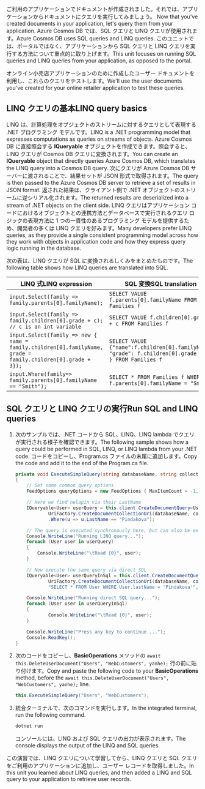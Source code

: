 <span data-ttu-id="10859-101"><!--TODO: Explain how to do ExecuteNext (pages closer to SDK imp) vs ToList (continuation token)--> ご利用のアプリケーションでドキュメントが作成されました。それでは、アプリケーションからドキュメントにクエリを実行してみましょう。</span><span class="sxs-lookup"><span data-stu-id="10859-101"><!--TODO: Explain how to do ExecuteNext (pages closer to SDK imp) vs ToList (continuation token)--> Now that you've created documents in your application, let's query them from your application.</span></span> <span data-ttu-id="10859-102">Azure Cosmos DB では、SQL クエリと LINQ クエリが使用されます。</span><span class="sxs-lookup"><span data-stu-id="10859-102">Azure Cosmos DB uses SQL queries and LINQ queries.</span></span> <span data-ttu-id="10859-103">このユニットでは、ポータルではなく、アプリケーションから SQL クエリと LINQ クエリを実行する方法について重点的に取り上げます。</span><span class="sxs-lookup"><span data-stu-id="10859-103">This unit focuses on running SQL queries and LINQ queries from your application, as opposed to the portal.</span></span>

<span data-ttu-id="10859-104">オンライン小売店アプリケーションのために作成したユーザー ドキュメントを利用し、これらのクエリをテストします。</span><span class="sxs-lookup"><span data-stu-id="10859-104">We'll use the user documents you've created for your online retailer application to test these queries.</span></span>

## <a name="linq-query-basics"></a><span data-ttu-id="10859-105">LINQ クエリの基本</span><span class="sxs-lookup"><span data-stu-id="10859-105">LINQ query basics</span></span>

<span data-ttu-id="10859-106">LINQ は、計算処理をオブジェクトのストリームに対するクエリとして表現する .NET プログラミング モデルです。</span><span class="sxs-lookup"><span data-stu-id="10859-106">LINQ is a .NET programming model that expresses computations as queries on streams of objects.</span></span> <span data-ttu-id="10859-107">Azure Cosmos DB に直接照会する **IQueryable** オブジェクトを作成できます。照会すると、LINQ クエリが Cosmos DB クエリに変換されます。</span><span class="sxs-lookup"><span data-stu-id="10859-107">You can create an **IQueryable** object that directly queries Azure Cosmos DB, which translates the LINQ query into a Cosmos DB query.</span></span> <span data-ttu-id="10859-108">次にクエリが Azure Cosmos DB サーバーに渡されることで、結果セットが JSON 形式で取得されます。</span><span class="sxs-lookup"><span data-stu-id="10859-108">The query is then passed to the Azure Cosmos DB server to retrieve a set of results in JSON format.</span></span> <span data-ttu-id="10859-109">返された結果は、クライアント側で .NET オブジェクトのストリームに逆シリアル化されます。</span><span class="sxs-lookup"><span data-stu-id="10859-109">The returned results are deserialized into a stream of .NET objects on the client side.</span></span> <span data-ttu-id="10859-110">LINQ クエリはアプリケーション コードにおけるオブジェクトとの連携方法とデータベースで実行されるクエリ ロジックの表現方法に 1 つの一貫性のあるプログラミング モデルを提供するため、開発者の多くは LINQ クエリを好みます。</span><span class="sxs-lookup"><span data-stu-id="10859-110">Many developers prefer LINQ queries, as they provide a single consistent programming model across how they work with objects in application code and how they express query logic running in the database.</span></span>

<span data-ttu-id="10859-111">次の表は、LINQ クエリが SQL に変換されるしくみをまとめたものです。</span><span class="sxs-lookup"><span data-stu-id="10859-111">The following table shows how LINQ queries are translated into SQL.</span></span>

| <span data-ttu-id="10859-112">LINQ 式</span><span class="sxs-lookup"><span data-stu-id="10859-112">LINQ expression</span></span> | <span data-ttu-id="10859-113">SQL 変換</span><span class="sxs-lookup"><span data-stu-id="10859-113">SQL translation</span></span> |
|---|---|
| `input.Select(family => family.parents[0].familyName);`| `SELECT VALUE f.parents[0].familyName FROM Families f` |
|`input.Select(family => family.children[0].grade + c); // c is an int variable` | `SELECT VALUE f.children[0].grade + c FROM Families f` |
|`input.Select(family => new { name = family.children[0].familyName, grade = family.children[0].grade + 3});`| `SELECT VALUE {"name":f.children[0].familyName, "grade": f.children[0].grade + 3 } FROM Families f`|
|`input.Where(family=> family.parents[0].familyName == "Smith");`|`SELECT * FROM Families f WHERE f.parents[0].familyName = "Smith"`|

## <a name="run-sql-and-linq-queries"></a><span data-ttu-id="10859-114">SQL クエリと LINQ クエリの実行</span><span class="sxs-lookup"><span data-stu-id="10859-114">Run SQL and LINQ queries</span></span>

1. <span data-ttu-id="10859-115">次のサンプルでは、.NET コードから SQL、LINQ、LINQ lambda でクエリが実行される様子を確認できます。</span><span class="sxs-lookup"><span data-stu-id="10859-115">The following sample shows how a query could be performed in SQL, LINQ, or LINQ lambda from your .NET code.</span></span> <span data-ttu-id="10859-116">コードをコピーし、Program.cs ファイルの末尾に追加します。</span><span class="sxs-lookup"><span data-stu-id="10859-116">Copy the code and add it to the end of the Program.cs file.</span></span>

    ```csharp
    private void ExecuteSimpleQuery(string databaseName, string collectionName)
    {
        // Set some common query options
        FeedOptions queryOptions = new FeedOptions { MaxItemCount = -1, EnableCrossPartitionQuery = true };

        // Here we find nelapin via their LastName
        IQueryable<User> userQuery = this.client.CreateDocumentQuery<User>(
                UriFactory.CreateDocumentCollectionUri(databaseName, collectionName), queryOptions)
                .Where(u => u.LastName == "Pindakova");

        // The query is executed synchronously here, but can also be executed asynchronously via the IDocumentQuery<T> interface
        Console.WriteLine("Running LINQ query...");
        foreach (User user in userQuery)
        {
            Console.WriteLine("\tRead {0}", user);
        }

        // Now execute the same query via direct SQL
        IQueryable<User> userQueryInSql = this.client.CreateDocumentQuery<User>(
                UriFactory.CreateDocumentCollectionUri(databaseName, collectionName),
                "SELECT * FROM User WHERE User.lastName = 'Pindakova'", queryOptions );

        Console.WriteLine("Running direct SQL query...");
        foreach (User user in userQueryInSql)
        {
                Console.WriteLine("\tRead {0}", user);
        }

        Console.WriteLine("Press any key to continue ...");
        Console.ReadKey();
    }
    ```

1. <span data-ttu-id="10859-117">次のコードをコピーし、**BasicOperations** メソッドの `await this.DeleteUserDocument("Users", "WebCustomers", yanhe);` 行の前に貼り付けます。</span><span class="sxs-lookup"><span data-stu-id="10859-117">Copy and paste the following code to your **BasicOperations** method, before the `await this.DeleteUserDocument("Users", "WebCustomers", yanhe);` line.</span></span>

    ```csharp
    this.ExecuteSimpleQuery("Users", "WebCustomers");
    ```

1. <span data-ttu-id="10859-118">統合ターミナルで、次のコマンドを実行します。</span><span class="sxs-lookup"><span data-stu-id="10859-118">In the integrated terminal, run the following command.</span></span>

    ```bash
    dotnet run
    ```

    <span data-ttu-id="10859-119">コンソールには、LINQ および SQL クエリの出力が表示されます。</span><span class="sxs-lookup"><span data-stu-id="10859-119">The console displays the output of the LINQ and SQL queries.</span></span>

<span data-ttu-id="10859-120">この演習では、LINQ クエリについて学習してから、LINQ クエリと SQL クエリをご利用のアプリケーションに追加し、ユーザー レコードを取得しました。</span><span class="sxs-lookup"><span data-stu-id="10859-120">In this unit you learned about LINQ queries, and then added a LINQ and SQL query to your application to retrieve user records.</span></span>
